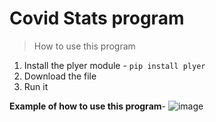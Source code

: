 # Covid Stats program


> How to use this program

 1. Install the plyer module - ```pip install plyer```
 2. Download the file
 3. Run it

**Example of how to use this program**- 
![image](https://user-images.githubusercontent.com/74136406/127748183-01cf37e1-d867-4ac1-932a-1714a4f93094.png)
